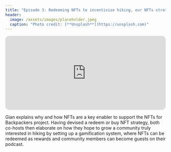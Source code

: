 ```yaml
---
title: "Episode 3: Redeeming NFTs to incentivize hiking, our NFTs strategy explained"
header:
  image: /assets/images/placeholder.jpeg
  caption: "Photo credit: [**Unsplash**](https://unsplash.com)"
---
```


<p></p>

<iframe style="border-radius:12px" src="https://open.spotify.com/embed/episode/7jueWOuW270IJnvFBljdOh?utm_source=generator" width="100%" height="232" frameBorder="0" allowfullscreen="" allow="autoplay; clipboard-write; encrypted-media; fullscreen; picture-in-picture"></iframe>

<p></p>

Gian explains why and how NFTs are a key enabler to support the NFTs for Backpackers project. Having devised a redeem or buy NFT strategy, both co-hosts then elaborate on how they hope to grow a community truly interested in hiking by setting up a gamification system, where NFTs can be redeemed as rewards and community members can become guests on their podcast.
